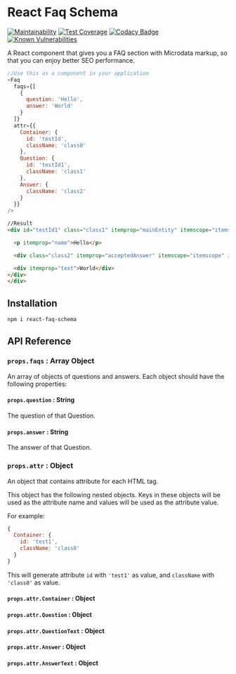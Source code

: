 # React Faq Schema

[![Maintainability](https://api.codeclimate.com/v1/badges/88b504bebd67654c5ad5/maintainability)](https://codeclimate.com/github/winston0410/react-faq-schema/maintainability) [![Test Coverage](https://api.codeclimate.com/v1/badges/88b504bebd67654c5ad5/test_coverage)](https://codeclimate.com/github/winston0410/react-faq-schema/test_coverage) [![Codacy Badge](https://app.codacy.com/project/badge/Grade/9b15c595615d4a77b3f3096ff92d2313)](https://www.codacy.com/gh/winston0410/react-faq-schema/dashboard?utm_source=github.com&utm_medium=referral&utm_content=winston0410/react-faq-schema&utm_campaign=Badge_Grade) [![Known Vulnerabilities](https://snyk.io/test/github/winston0410/react-faq-schema/badge.svg?targetFile=package.json)](https://snyk.io/test/github/winston0410/react-faq-schema?targetFile=package.json)

A React component that gives you a FAQ section with Microdata markup, so that you can enjoy better SEO performance.

```javascript
//Use this as a component in your application
<Faq
  faqs={[
    {
      question: 'Hello',
      answer: 'World'
    }
  ]}
  attr={{
    Container: {
      id: 'testId',
      className: 'class0'
    },
    Question: {
      id: 'testId1',
      className: 'class1'
    },
    Answer: {
      className: 'class2'
    }
  }}
/>
```

```html
//Result
<div id="testId1" class="class1" itemprop="mainEntity" itemscope="itemscope" itemtype="https://schema.org/Question">

  <p itemprop="name">Hello</p>

  <div class="class2" itemprop="acceptedAnswer" itemscope="itemscope" itemtype="https://schema.org/Answer">

  <div itemprop="text">World</div>
</div>
</div>
```

## Installation

```
npm i react-faq-schema
```

## API Reference

### `props.faqs` : Array Object

An array of objects of questions and answers. Each object should have the following properties:

#### `props.question` : String

The question of that Question.

#### `props.answer` : String

The answer of that Question.

### `props.attr` : Object

An object that contains attribute for each HTML tag.

This object has the following nested objects. Keys in these objects will be used as the attribute name and values will be used as the attribute value.

For example:

```javascript
{
  Container: {
    id: 'test1',
    className: 'class0'
  }
}
```

This will generate attribute `id` with `'test1'` as value, and `className` with `'class0'` as value.

#### `props.attr.Container` : Object

#### `props.attr.Question` : Object

#### `props.attr.QuestionText` : Object

#### `props.attr.Answer` : Object

#### `props.attr.AnswerText` : Object
